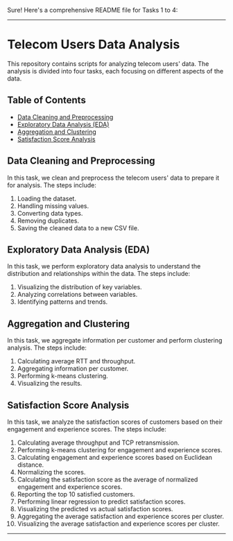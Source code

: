 Sure! Here's a comprehensive README file for Tasks 1 to 4:

---

# Telecom Users Data Analysis

This repository contains scripts for analyzing telecom users' data. The analysis is divided into four tasks, each focusing on different aspects of the data.

## Table of Contents
- [Data Cleaning and Preprocessing](#task-1-data-cleaning-and-preprocessing)
- [Exploratory Data Analysis (EDA)](#task-2-exploratory-data-analysis-eda)
- [Aggregation and Clustering](#task-3-aggregation-and-clustering)
- [Satisfaction Score Analysis](#task-4-satisfaction-score-analysis)

## Data Cleaning and Preprocessing
In this task, we clean and preprocess the telecom users' data to prepare it for analysis. The steps include:
1. Loading the dataset.
2. Handling missing values.
3. Converting data types.
4. Removing duplicates.
5. Saving the cleaned data to a new CSV file.

## Exploratory Data Analysis (EDA)
In this task, we perform exploratory data analysis to understand the distribution and relationships within the data. The steps include:
1. Visualizing the distribution of key variables.
2. Analyzing correlations between variables.
3. Identifying patterns and trends.

## Aggregation and Clustering
In this task, we aggregate information per customer and perform clustering analysis. The steps include:
1. Calculating average RTT and throughput.
2. Aggregating information per customer.
3. Performing k-means clustering.
4. Visualizing the results.

## Satisfaction Score Analysis
In this task, we analyze the satisfaction scores of customers based on their engagement and experience scores. The steps include:
1. Calculating average throughput and TCP retransmission.
2. Performing k-means clustering for engagement and experience scores.
3. Calculating engagement and experience scores based on Euclidean distance.
4. Normalizing the scores.
5. Calculating the satisfaction score as the average of normalized engagement and experience scores.
6. Reporting the top 10 satisfied customers.
7. Performing linear regression to predict satisfaction scores.
8. Visualizing the predicted vs actual satisfaction scores.
9. Aggregating the average satisfaction and experience scores per cluster.
10. Visualizing the average satisfaction and experience scores per cluster.

---